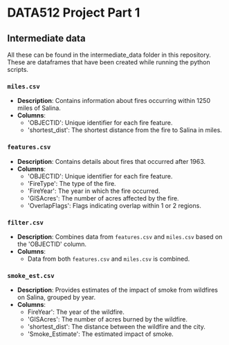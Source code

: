 # DATA512 Project Part 1

## Intermediate data   
All these can be found in the intermediate_data folder in this repository. These are dataframes that have been created while running the python scripts.   

### `miles.csv`

- **Description**: Contains information about fires occurring within 1250 miles of Salina.
- **Columns**:
  - 'OBJECTID': Unique identifier for each fire feature.
  - 'shortest_dist': The shortest distance from the fire to Salina in miles.

### `features.csv`

- **Description**: Contains details about fires that occurred after 1963.
- **Columns**:
  - 'OBJECTID': Unique identifier for each fire feature.
  - 'FireType': The type of the fire.
  - 'FireYear': The year in which the fire occurred.
  - 'GISAcres': The number of acres affected by the fire.
  - 'OverlapFlags': Flags indicating overlap within 1 or 2 regions.

### `filter.csv`

- **Description**: Combines data from `features.csv` and `miles.csv` based on the 'OBJECTID' column.
- **Columns**:
  - Data from both `features.csv` and `miles.csv` is combined.  

### `smoke_est.csv`  

- **Description**: Provides estimates of the impact of smoke from wildfires on Salina, grouped by year.   
- **Columns**:  
  - FireYear': The year of the wildfire.  
  - 'GISAcres': The number of acres burned by the wildfire.  
  - 'shortest_dist': The distance between the wildfire and the city.  
  - 'Smoke_Estimate': The estimated impact of smoke.  

